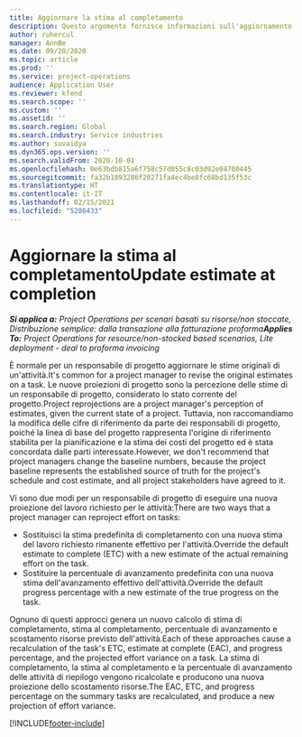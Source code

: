```yaml
---
title: Aggiornare la stima al completamento
description: Questo argomento fornisce informazioni sull'aggiornamento della proiezione dell'impegno su un progetto.
author: ruhercul
manager: AnnBe
ms.date: 09/20/2020
ms.topic: article
ms.prod: ''
ms.service: project-operations
audience: Application User
ms.reviewer: kfend
ms.search.scope: ''
ms.custom: ''
ms.assetid: ''
ms.search.region: Global
ms.search.industry: Service industries
ms.author: suvaidya
ms.dyn365.ops.version: ''
ms.search.validFrom: 2020-10-01
ms.openlocfilehash: 0e63bdb815a6f758c57d055c8c03d92e04700445
ms.sourcegitcommit: fa32b1893286f20271fa4ec4be8fc68bd135f53c
ms.translationtype: HT
ms.contentlocale: it-IT
ms.lasthandoff: 02/15/2021
ms.locfileid: "5286433"
---
```

# <a name="update-estimate-at-completion"></a><span data-ttu-id="c6416-103">Aggiornare la stima al completamento</span><span class="sxs-lookup"><span data-stu-id="c6416-103">Update estimate at completion</span></span>

<span data-ttu-id="c6416-104">_**Si applica a:** Project Operations per scenari basati su risorse/non stoccate, Distribuzione semplice: dalla transazione alla fatturazione proforma_</span><span class="sxs-lookup"><span data-stu-id="c6416-104">_**Applies To:** Project Operations for resource/non-stocked based scenarios, Lite deployment - deal to proforma invoicing_</span></span>

<span data-ttu-id="c6416-105">È normale per un responsabile di progetto aggiornare le stime originali di un'attività.</span><span class="sxs-lookup"><span data-stu-id="c6416-105">It's common for a project manager to revise the original estimates on a task.</span></span> <span data-ttu-id="c6416-106">Le nuove proiezioni di progetto sono la percezione delle stime di un responsabile di progetto, considerato lo stato corrente del progetto.</span><span class="sxs-lookup"><span data-stu-id="c6416-106">Project reprojections are a project manager's perception of estimates, given the current state of a project.</span></span> <span data-ttu-id="c6416-107">Tuttavia, non raccomandiamo la modifica delle cifre di riferimento da parte dei responsabili di progetto, poiché la linea di base del progetto rappresenta l'origine di riferimento stabilita per la pianificazione e la stima dei costi del progetto ed è stata concordata dalle parti interessate.</span><span class="sxs-lookup"><span data-stu-id="c6416-107">However, we don't recommend that project managers change the baseline numbers, because the project baseline represents the established source of truth for the project's schedule and cost estimate, and all project stakeholders have agreed to it.</span></span>

<span data-ttu-id="c6416-108">Vi sono due modi per un responsabile di progetto di eseguire una nuova proiezione del lavoro richiesto per le attività:</span><span class="sxs-lookup"><span data-stu-id="c6416-108">There are two ways that a project manager can reproject effort on tasks:</span></span>

- <span data-ttu-id="c6416-109">Sostituisci la stima predefinita di completamento con una nuova stima del lavoro richiesto rimanente effettivo per l'attività.</span><span class="sxs-lookup"><span data-stu-id="c6416-109">Override the default estimate to complete (ETC) with a new estimate of the actual remaining effort on the task.</span></span> 
- <span data-ttu-id="c6416-110">Sostituire la percentuale di avanzamento predefinita con una nuova stima dell'avanzamento effettivo dell'attività.</span><span class="sxs-lookup"><span data-stu-id="c6416-110">Override the default progress percentage with a new estimate of the true progress on the task.</span></span>

<span data-ttu-id="c6416-111">Ognuno di questi approcci genera un nuovo calcolo di stima di completamento, stima al completamento, percentuale di avanzamento e scostamento risorse previsto dell'attività.</span><span class="sxs-lookup"><span data-stu-id="c6416-111">Each of these approaches cause a recalculation of the task's ETC, estimate at complete (EAC), and progress percentage, and the projected effort variance on a task.</span></span> <span data-ttu-id="c6416-112">La stima di completamento, la stima al completamento e la percentuale di avanzamento delle attività di riepilogo vengono ricalcolate e producono una nuova proiezione dello scostamento risorse.</span><span class="sxs-lookup"><span data-stu-id="c6416-112">The EAC, ETC, and progress percentage on the summary tasks are recalculated, and produce a new projection of effort variance.</span></span>


[!INCLUDE[footer-include](../includes/footer-banner.md)]